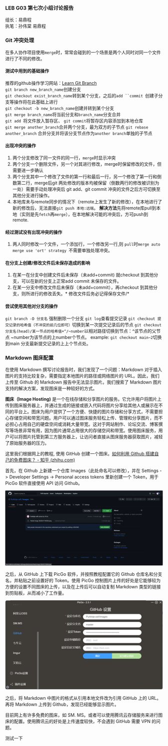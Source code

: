 ### LEB G03 第七次小组讨论报告

组长：易鼎程  
执笔：孙伟棠 易鼎程
### Git 冲突处理
在多人协作项目使用` merge `时，常常会碰到的一个场景是两个人同时对同一个文件进行了不同的修改。
#### 测试中用到的基础操作
推荐的github操作学习网站：[Learn Git Branch](https://learngitbranching.js.org/?demo=&locale=zh_CN)  
`git branch new_branch_name`创建分支  
`git checkout exist_branch_name`转到某个分支，之后的`add ``commit `创建子分支等操作将在此基础上进行  
`git checkout -b new_branch_name`创建并转到某个分支  
`git merge branch_name`将当前分支和`branch_name`分支合并  
`git add `将文件放入暂存区、
`git commit`将暂存区内容添加到本地仓库  
`git merge another_branch`合并两个分支，最为双方的子节点
`git rebase another_branch` 合并分支并将该分支节点作为`another branch`单独的子节点
#### 出现冲突的操作  
1. 两个分支修改了同一文件的同一行，`merge`时显示冲突
2. 两个分支一个删除文件，另一个对其进行修改，merge时保留修改的文件，但需要进一步确认
3. 两个分支其中一个修改了文件的第一行和最后一行，另一个修改了第一行和倒数第二行，merge后git 两处修改的版本均被保留（倒数两行的修改被识别为一处）需要手动处理冲突后 git add、git commit 冲突的文件之后方可切换至其他分支进行操作。
4. 本地库未与remote同步的情况下（remote上发生了新的修改），在本地进行了新的修改后，无法直接`git push 本地:远端`。
**解决方法**先将remote库pull到本地（实则是先`fetch`再`merge`），在本地解决可能的冲突后，方可push到remote.
#### 经过测试没有出现冲突的操作 
1. 两人同时修改一个文件，一个添加行，一个修改另一行,则 `pull`时`merge auto merge use 'ort' strategy `不需要单独处理冲突。
#### 在分支上创建/修改文件后未保存造成的影响
1. 在某一在分支中创建文件后未保存（未add+commit) 就checkout 到其他分支，可以在新的分支上正常add commit 未保存的文件。
2. 在某一分支中修改文件后未保存（未add+commit），再checkout 到其他分支，则所进行的修改丢失。* 修改文件后务必记得保存文件/*

#### 尝试使用其他对分支的操作
`git branch -D 分支名` 强制删除一个分支
`git log`查看提交记录
`git checkout 提交记录的哈希值（不冲突的前几位即可）`切换到某一次提交记录后的节点
`git checkout 分支名(head)/某一节点的哈希值+^/~number`以相对路径切换到节点：^该节点的父节点 ~number为该节点的上number个节点。
example: ` git checkout main~2 `切换到main 分支最新提交记录的上上个节点处。
### Markdown 图床配置

在使用 Markdown 撰写讨论报告时，我们发现了一个问题：Markdown 对于插入图片的支持比较复杂，需要指定本地图片的路径或网络图片的 URL。因此，我们上传至 Github 的 Markdown 报告中无法显示图片。我们搜索了 Markdown 图片支持的解决方案，发现图床是一种较好的方式。

**图床（Image Hosting)** 是一个在线存储和分享图片的服务。它允许用户将图片上传到图床服务器上，并通过生成的链接或嵌入代码将图片分享给其他人或展示在不同的平台上。图床为用户提供了一个方便、快捷的图片存储和分享方式，不需要担心存储空间和带宽问题。用户可以通过图床服务轻松上传、管理和分享图片，而不必担心占用自己的硬盘空间或消耗大量带宽。这对于网站制作、论坛交流、博客撰写等场景非常有用，因为图片通常占用很大的存储空间和带宽。使用图床服务，用户可以将图片托管到第三方服务器上，让访问者直接从图床服务器获取图片，减轻了原始服务器的压力。

这里我们根据网上的教程, 使用 GitHub 创建一个图床。[如何利用 Github 搭建自己的免费图床？ - 知乎 (zhihu.com)](https://zhuanlan.zhihu.com/p/347342082)

首先，在 Github 上新建一个仓库 Images（此处命名可以修改），并在 Settings -> Developer Settings -> Personal access tokens 里新创建一个 Token，用于 PicGo 软件直接使用 API 访问 Github。

![image.png](https://raw.githubusercontent.com/Purkinje-cell/Images/master/20230427160824.png)

之后，从 GitHub 上下载 PicGo 软件，并按照教程配置它的 Github 仓库名和分支名，并粘贴之前设置好的 Token。使用 PicGo 控制图片上传的好处是它能够较为方便的设置不同图床的上传，以及在上传后可以自动复制 Markdown 类型的链接到剪贴板，从而减小了工作量。

![image.png](https://raw.githubusercontent.com/Purkinje-cell/Images/master/20230427161524.png)

之后，将 Markdown 中图片的格式从引用本地文件改为引用 GitHub 上的 URL。再将 Markdown 上传到 Github，发现已经能够显示图片。

目前网上有许多免费的图床，如 SM. MS。或者可以使用腾讯云存储服务来进行图床的配置。使用腾讯云的好处是上传速度较快，不会遇到 GitHub 需要 VPN 的问题。

测试一下

